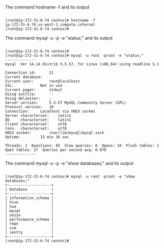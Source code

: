 <p>The command hostname -f and its output</p>

<pre><code>
[root@ip-172-31-6-74 centos]# hostname -f
ip-172-31-6-74.us-west-2.compute.internal
[root@ip-172-31-6-74 centos]# 
</code></pre>

<p>The command mysql -u <user> -p<password> -e "status;" and its output</p>

<pre><code>
[root@ip-172-31-6-74 centos]# 
[root@ip-172-31-6-74 centos]# mysql -u root -proot -e "status;"
--------------
mysql  Ver 14.14 Distrib 5.5.57, for Linux (x86_64) using readline 5.1

Connection id:		21
Current database:	
Current user:		root@localhost
SSL:			Not in use
Current pager:		stdout
Using outfile:		''
Using delimiter:	;
Server version:		5.5.57 MySQL Community Server (GPL)
Protocol version:	10
Connection:		Localhost via UNIX socket
Server characterset:	latin1
Db     characterset:	latin1
Client characterset:	utf8
Conn.  characterset:	utf8
UNIX socket:		/var/lib/mysql/mysql.sock
Uptime:			15 min 16 sec

Threads: 1  Questions: 65  Slow queries: 0  Opens: 34  Flush tables: 1  Open tables: 27  Queries per second avg: 0.070
--------------
</code></pre>

<p>The command mysql -u <user> -p<password> -e "show databases;" and its output</p>
	

<pre><code>
[root@ip-172-31-6-74 centos]# mysql -u root -proot -e "show databases;"
+--------------------+
| Database           |
+--------------------+
| information_schema |
| hive               |
| hue                |
| mysql              |
| oozie              |
| performance_schema |
| rman               |
| scm                |
| sentry             |
+--------------------+
[root@ip-172-31-6-74 centos]# 
</code></pre>